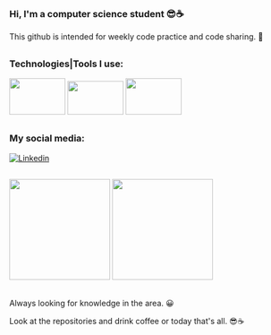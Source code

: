 ### Hi, I'm a computer science student 😎☕
 
 This github is intended for weekly code practice and code sharing. 🤗
 ##

 ### Technologies|Tools I use:
 
 <img height="65" width="100" src="https://cdn.jsdelivr.net/gh/devicons/devicon/icons/vscode/vscode-original-wordmark.svg"/> <img height="60" width="100" src="https://cdn.jsdelivr.net/gh/devicons/devicon/icons/java/java-original-wordmark.svg" /> <img img height="65" width="100" src="https://cdn.jsdelivr.net/gh/devicons/devicon/icons/dart/dart-plain-wordmark.svg"/>
  
##
 ### My social media:

[![Linkedin](https://img.shields.io/badge/LinkedIn-0077B5?style=for-the-badge&logo=linkedin&logoColor=white)](https://www.linkedin.com/in/hanspeterdietiker)

 
##

<div>
<img height="180em" src="https://github-readme-stats.vercel.app/api?username=hanspeterdietiker&theme=aura&show_icons=true"/>

<img height="180em" src="https://github-readme-stats.vercel.app/api/top-langs/?username=hanspeterdietiker&layout=compact&langs_count=16&theme=aura"/>
</div>

##

Always looking for knowledge in the area. 😀

Look at the repositories and drink coffee or today that's all. 😎☕
